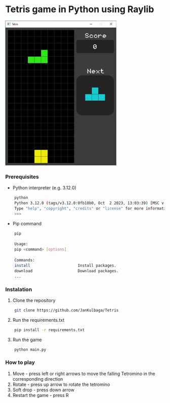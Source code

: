# Tetris game in Python using Raylib

![Tetris game](./images/tetris.png)

### Prerequisites

- Python interpreter (e.g. 3.12.0)

```sh
    python
    Python 3.12.0 (tags/v3.12.0:0fb18b0, Oct  2 2023, 13:03:39) [MSC v.1935 64 bit (AMD64)] on win32
    Type "help", "copyright", "credits" or "license" for more information.
    >>>
```

- Pip command

```sh
    pip

    Usage:
    pip <command> [options]

    Commands:
    install                     Install packages.
    download                    Download packages.
    ...
```

### Instalation

1. Clone the repository

```sh
    git clone https://github.com/JanKulbaga/Tetris
```

2. Run the requirements.txt

```sh
    pip install -r requirements.txt
```

3. Run the game

```sh
    python main.py
```

### How to play

1. Move - press left or right arrows to move the falling Tetromino in the corresponding direction
2. Rotate - press up arrow to rotate the tetromino
3. Soft drop - press down arrow
4. Restart the game - press R
